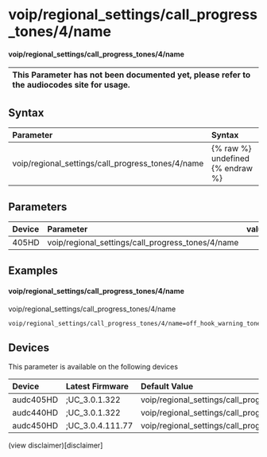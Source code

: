 ﻿---
description: voip/regional_settings/call_progress_tones/4/name
search: false
---

# voip/regional_settings/call_progress_tones/4/name

#### voip/regional_settings/call_progress_tones/4/name


| This Parameter has not been documented yet, please refer to the audiocodes site for usage.  |
| :--- |

## Syntax
| Parameter | Syntax |
| :--- | :--- |
|voip/regional_settings/call_progress_tones/4/name | {% raw %} undefined {% endraw %} |

## Parameters
|Device|Parameter|value|Description|
|:---|:---|:---|:---|
| 405HD | voip/regional_settings/call_progress_tones/4/name |  |  |

## Examples
#### voip/regional_settings/call_progress_tones/4/name

voip/regional_settings/call_progress_tones/4/name

```
voip/regional_settings/call_progress_tones/4/name=off_hook_warning_tone
```

## Devices
This parameter is available on the following devices

| Device | Latest Firmware | Default Value |
|:---|:---|:---|
| audc405HD | ;UC_3.0.1.322 | voip/regional_settings/call_progress_tones/4/name=off_hook_warning_tone 
| audc440HD | ;UC_3.0.1.322 | voip/regional_settings/call_progress_tones/4/name=off_hook_warning_tone 
| audc450HD | ;UC_3.0.4.111.77 | voip/regional_settings/call_progress_tones/4/name=off_hook_warning_tone 

(view disclaimer)[disclaimer]
